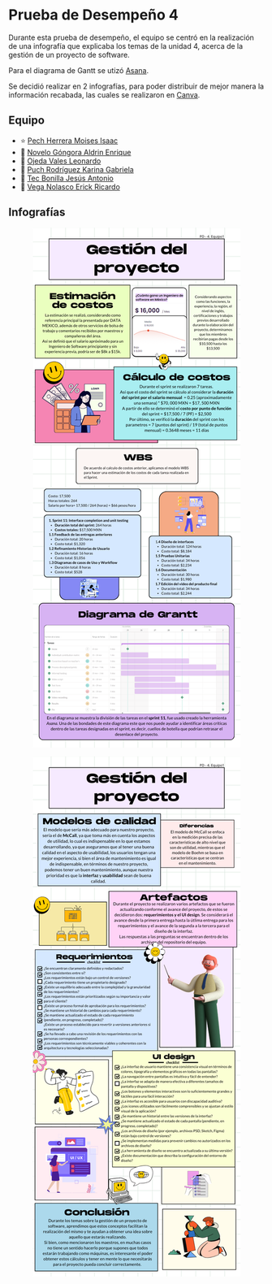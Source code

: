 # Prueba de Desempeño 4

Durante esta prueba de desempeño, el equipo se centró en la realización de una infografía que explicaba los temas de la unidad 4, acerca de la gestión de un proyecto de software.

Para el diagrama de Gantt se utizó [Asana](https://app.asana.com/0/1206084489064463/1206086147922419).

Se decidió realizar en 2 infografías, para poder distribuir de mejor manera la información recabada, las cuales se realizaron en [Canva](https://www.canva.com/design/DAF1lsaHd8Y/zbgn77lGNoPv9RFF1xQKCQ/edit?utm_content=DAF1lsaHd8Y&utm_campaign=designshare&utm_medium=link2&utm_source=sharebutton).

## Equipo

- :star: [Pech Herrera Moises Isaac](https://www.linkedin.com/in/moises-isaac-pech-herrera-994946206/)
- :star2: [Novelo Góngora Aldrin Enrique](https://mx.linkedin.com/in/aldrin-novelo-gongora-1845b128a)
- :star2: [Ojeda Vales Leonardo](https://www.linkedin.com/in/leonardo-ojeda-vales-a5803628a/) 
- :star2: [Puch Rodríguez Karina Gabriela](https://www.linkedin.com/in/karina-gabriela-puch-rodr%C3%ADguez-74922728a)
- :star2: [Tec Bonilla Jesús Antonio](https://www.linkedin.com/in/jes%C3%BAs-tec-20b25428a/) 
- :star2: [Vega Nolasco Erick Ricardo](https://www.linkedin.com/in/erick-vega-6b622428a/)

## Infografías

<p align="center">
  <img src="/Parts of the PD/1.png">
</p>

<p align="center">
  <img src="/Parts of the PD/2.png">
</p>
